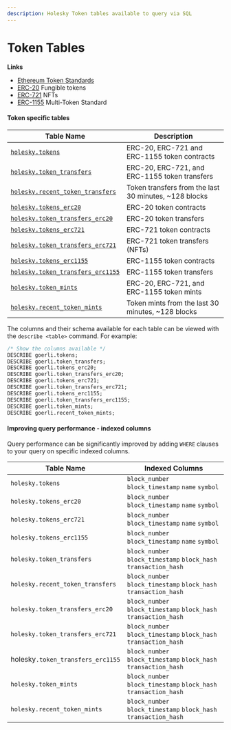 ```yaml
---
description: Holesky Token tables available to query via SQL
---
```


# Token Tables

**Links**

* [Ethereum Token Standards](https://ethereum.org/en/developers/docs/standards/tokens/)
* [ERC-20](https://ethereum.org/en/developers/docs/standards/tokens/erc-20/) Fungible tokens
* [ERC-721](https://ethereum.org/en/developers/docs/standards/tokens/erc-721/) NFTs
* [ERC-1155](https://ethereum.org/en/developers/docs/standards/tokens/erc-1155/) Multi-Token Standard

#### Token specific tables

| Table Name                                                                | Description                                            |
| ------------------------------------------------------------------------- | ------------------------------------------------------ |
| [`holesky.tokens`](holesky.tokens.md)                                     | ERC-20, ERC-721 and ERC-1155 token contracts           |
| [`holesky.token_transfers`](holesky.token\_transfers.md)                  | ERC-20, ERC-721, and ERC-1155 token transfers          |
| [`holesky.recent_token_transfers`](holesky.token\_transfers.md)           | Token transfers from the last 30 minutes, \~128 blocks |
| [`holesky.tokens_erc20`](holesky.tokens\_erc20.md)                        | ERC-20 token contracts                                 |
| [`holesky.token_transfers_erc20`](holesky.token\_transfers\_erc20.md)     | ERC-20 token transfers                                 |
| [`holesky.tokens_erc721`](holesky.tokens\_erc721.md)                      | ERC-721 token contracts                                |
| [`holesky.token_transfers_erc721`](holesky.token\_transfers\_erc721.md)   | ERC-721 token transfers (NFTs)                         |
| [`holesky.tokens_erc1155`](holesky.tokens\_erc1155.md)                    | ERC-1155 token contracts                               |
| [`holesky.token_transfers_erc1155`](holesky.token\_transfers\_erc1155.md) | ERC-1155 token transfers                               |
| [`holesky.token_mints`](holesky.token\_mints.md)                          | ERC-20, ERC-721, and ERC-1155 token mints              |
| [`holesky.recent_token_mints`](holesky.token\_mints.md)                   | Token mints from the last 30 minutes, \~128 blocks     |

The columns and their schema available for each table can be viewed with the `describe <table>` command. For example:

```sql
/* Show the columns available */
DESCRIBE goerli.tokens;
DESCRIBE goerli.token_transfers;
DESCRIBE goerli.tokens_erc20;
DESCRIBE goerli.token_transfers_erc20;
DESCRIBE goerli.tokens_erc721;
DESCRIBE goerli.token_transfers_erc721;
DESCRIBE goerli.tokens_erc1155;
DESCRIBE goerli.token_transfers_erc1155;
DESCRIBE goerli.token_mints;
DESCRIBE goerli.recent_token_mints;
```

#### Improving query performance - indexed columns

Query performance can be significantly improved by adding `WHERE` clauses to your query on specific indexed columns.

| Table Name                        | Indexed Columns                                                  |
| --------------------------------- | ---------------------------------------------------------------- |
| `holesky.tokens`                  | `block_number` `block_timestamp` `name` `symbol`                 |
| `holesky.tokens_erc20`            | `block_number` `block_timestamp` `name` `symbol`                 |
| `holesky.tokens_erc721`           | `block_number` `block_timestamp` `name` `symbol`                 |
| `holesky.tokens_erc1155`          | `block_number` `block_timestamp` `name` `symbol`                 |
| `holesky.token_transfers`         | `block_number` `block_timestamp` `block_hash` `transaction_hash` |
| `holesky.recent_token_transfers`  | `block_number` `block_timestamp` `block_hash` `transaction_hash` |
| `holesky.token_transfers_erc20`   | `block_number` `block_timestamp` `block_hash` `transaction_hash` |
| `holesky.token_transfers_erc721`  | `block_number` `block_timestamp` `block_hash` `transaction_hash` |
| holesky`.token_transfers_erc1155` | `block_number` `block_timestamp` `block_hash` `transaction_hash` |
| `holesky.token_mints`             | `block_number` `block_timestamp` `block_hash` `transaction_hash` |
| `holesky.recent_token_mints`      | `block_number` `block_timestamp` `block_hash` `transaction_hash` |
